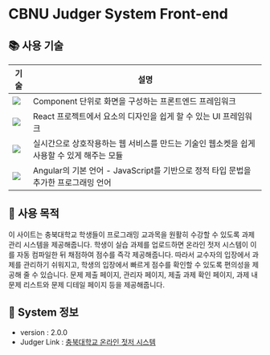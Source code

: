 # CBNU Judger System Front-end

## 📚 사용 기술
|                                          기술                                                             |               설명                 |
| --------------------------------------------------------------------------------------------------------- | --------------------------------------- |
| <img src="https://img.shields.io/badge/Angular-DD0031?style=for-the-badge&logo=Angular&logoColor=white">  | Component 단위로 화면을 구성하는 프론트엔드 프레임워크 |
| <img src="https://img.shields.io/badge/Material Design-757575?style=for-the-badge&logo=Material Design&logoColor=white"> | React 프로젝트에서 요소의 디자인을 쉽게 할 수 있는 UI 프레임워크 |
| <img src="https://img.shields.io/badge/Socket.io-010101?style=for-the-badge&logo=Socket.io&logoColor=white"> | 실시간으로 상호작용하는 웹 서비스를 만드는 기술인 웹소켓을 쉽게 사용할 수 있게 해주는 모듈 |
| <img src="https://img.shields.io/badge/TypeScript-3178C6?style=for-the-badge&logo=TypeScript&logoColor=white"> | Angular의 기본 언어 - JavaScript를 기반으로 정적 타입 문법을 추가한 프로그래밍 언어 |

## 🔖 사용 목적
이 사이트는 충북대학교 학생들이 프로그래밍 교과목을 원활히 수강할 수 있도록 과제 관리 시스템을 제공해줍니다. 학생이 실습 과제를 업로드하면 온라인 젓저 시스템이 이를 자동 컴파일한 뒤 채점하여 점수를 즉각 제공해줍니다. 따라서 교수자의 입장에서 과제를 관리하기 쉬워지고, 학생의 입장에서 빠르게 점수를 확인할 수 있도록 편의성을 제공해 줄 수 있습니다. 문제 제출 페이지, 관리자 페이지, 제출 과제 확인 페이지, 과제 내 문제 리스트와 문제 디테일 페이지 등을 제공해줍니다.

## 📑 System 정보
- version : 2.0.0
- Judger Link : [충북대학교 온라인 젓저 시스템](https://swjudge.cbnu.ac.kr/main, "CBNU online judger system link")
